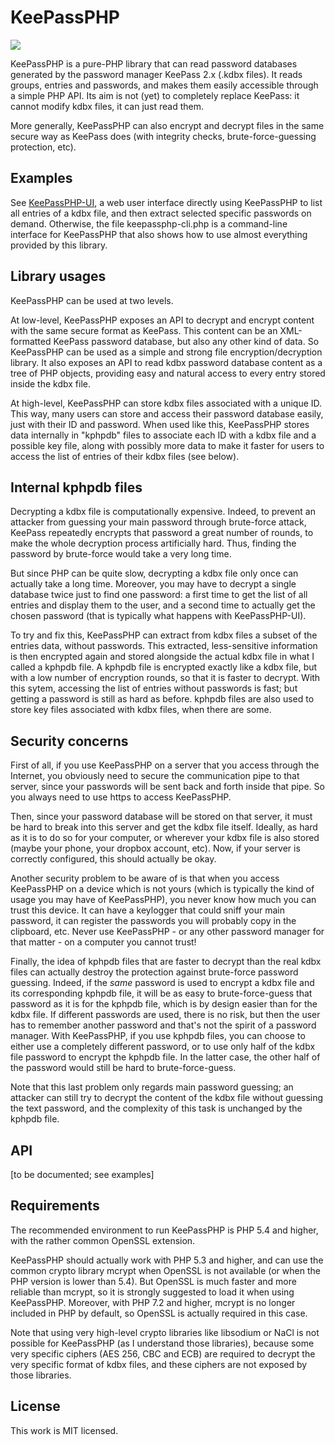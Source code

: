 KeePassPHP
==========

![](https://github.styleci.io/repos/285295115/shield)

KeePassPHP is a pure-PHP library that can read password databases generated by the password manager KeePass 2.x (.kdbx files). It reads groups, entries and passwords, and makes them easily accessible through a simple PHP API. Its aim is not (yet) to completely replace KeePass: it cannot modify kdbx files, it can just read them.

More generally, KeePassPHP can also encrypt and decrypt files in the same secure way as KeePass does (with integrity checks, brute-force-guessing protection, etc).

Examples
---------------------

See [KeePassPHP-UI](//github.com/shkdee/KeePassPHP-UI), a web user interface directly using KeePassPHP to list all entries of a kdbx file, and then extract selected specific passwords on demand. Otherwise, the file keepassphp-cli.php is a command-line interface for KeePassPHP that also shows how to use almost everything provided by this library.

Library usages
---------------------
KeePassPHP can be used at two levels.

At low-level, KeePassPHP exposes an API to decrypt and encrypt content with the same secure format as KeePass. This content can be an XML-formatted KeePass password database, but also any other kind of data. So KeePassPHP can be used as a simple and strong file encryption/decryption library. It also exposes an API to read kdbx password database content as a tree of PHP objects, providing easy and natural access to every entry stored inside the kdbx file.

At high-level, KeePassPHP can store kdbx files associated with a unique ID. This way, many users can store and access their password database easily, just with their ID and password. When used like this, KeePassPHP stores data internally in "kphpdb" files to associate each ID with a kdbx file and a possible key file, along with possibly more data to make it faster for users to access the list of entries of their kdbx files (see below).

Internal kphpdb files
---------------------

Decrypting a kdbx file is computationally expensive. Indeed, to prevent an attacker from guessing your main password through brute-force attack, KeePass repeatedly encrypts that password a great number of rounds, to make the whole decryption process artificially hard. Thus, finding the password by brute-force would take a very long time.

But since PHP can be quite slow, decrypting a kdbx file only once can actually take a long time. Moreover, you may have to decrypt a single database twice just to find one password: a first time to get the list of all entries and display them to the user, and a second time to actually get the chosen password (that is typically what happens with KeePassPHP-UI).

To try and fix this, KeePassPHP can extract from kdbx files a subset of the entries data, without passwords. This extracted, less-sensitive information is then encrypted again and stored alongside the actual kdbx file in what I called a kphpdb file. A kphpdb file is encrypted exactly like a kdbx file, but with a low number of encryption rounds, so that it is faster to decrypt. With this sytem, accessing the list of entries without passwords is fast; but getting a password is still as hard as before. kphpdb files are also used to store key files associated with kdbx files, when there are some.

Security concerns
---------------------

First of all, if you use KeePassPHP on a server that you access through the Internet, you obviously need to secure the communication pipe to that server, since your passwords will be sent back and forth inside that pipe. So you always need to use https to access KeePassPHP.

Then, since your password database will be stored on that server, it must be hard to break into this server and get the kdbx file itself. Ideally, as hard as it is to do so for your computer, or wherever your kdbx file is also stored (maybe your phone, your dropbox account, etc). Now, if your server is correctly configured, this should actually be okay.

Another security problem to be aware of is that when you access KeePassPHP on a device which is not yours (which is typically the kind of usage you may have of KeePassPHP), you never know how much you can trust this device. It can have a keylogger that could sniff your main password, it can register the passwords you will probably copy in the clipboard, etc. Never use KeePassPHP - or any other password manager for that matter - on a computer you cannot trust!

Finally, the idea of kphpdb files that are faster to decrypt than the real kdbx files can actually destroy the protection against brute-force password guessing. Indeed, if the *same* password is used to encrypt a kdbx file and its corresponding kphpdb file, it will be as easy to brute-force-guess that password as it is for the kphpdb file, which is by design easier than for the kdbx file. If different passwords are used, there is no risk, but then the user has to remember another password and that's not the spirit of a password manager. With KeePassPHP, if you use kphpdb files, you can choose to either use a completely different password, or to use only half of the kdbx file password to encrypt the kphpdb file. In the latter case, the other half of the password would still be hard to brute-force-guess.

Note that this last problem only regards main password guessing; an attacker can still try to decrypt the content of the kdbx file without guessing the text password, and the complexity of this task is unchanged by the kphpdb file.

API
---------------------

[to be documented; see examples]

Requirements
---------------------
The recommended environment to run KeePassPHP is PHP 5.4 and higher, with the rather common OpenSSL extension.

KeePassPHP should actually work with PHP 5.3 and higher, and can use the common crypto library mcrypt when OpenSSL is not available (or when the PHP version is lower than 5.4). But OpenSSL is much faster and more reliable than mcrypt, so it is strongly suggested to load it when using KeePassPHP. Moreover, with PHP 7.2 and higher, mcrypt is no longer included in PHP by default, so OpenSSL is actually required in this case.

Note that using very high-level crypto libraries like libsodium or NaCl is not possible for KeePassPHP (as I understand those libraries), because some very specific ciphers (AES 256, CBC and ECB) are required to decrypt the very specific format of kdbx files, and these ciphers are not exposed by those libraries.

License
---------------------
This work is MIT licensed.
